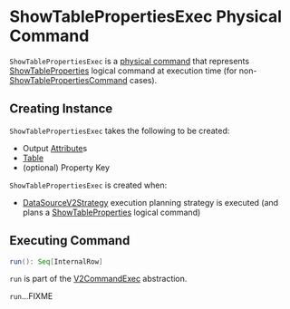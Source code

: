# ShowTablePropertiesExec Physical Command

`ShowTablePropertiesExec` is a [physical command](V2CommandExec.md) that represents [ShowTableProperties](../logical-operators/ShowTableProperties.md) logical command at execution time (for non-[ShowTablePropertiesCommand](../logical-operators/ShowTablePropertiesCommand.md) cases).

## Creating Instance

`ShowTablePropertiesExec` takes the following to be created:

* <span id="output"> Output [Attribute](../expressions/Attribute.md)s
* <span id="catalogTable"> [Table](../connector/Table.md)
* <span id="propertyKey"> (optional) Property Key

`ShowTablePropertiesExec` is created when:

* [DataSourceV2Strategy](../execution-planning-strategies/DataSourceV2Strategy.md) execution planning strategy is executed (and plans a [ShowTableProperties](../logical-operators/ShowTableProperties.md) logical command)

## <span id="run"> Executing Command

```scala
run(): Seq[InternalRow]
```

`run` is part of the [V2CommandExec](V2CommandExec.md#run) abstraction.

`run`...FIXME
